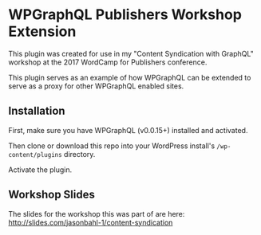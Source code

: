# WPGraphQL Publishers Workshop Extension

This plugin was created for use in my "Content Syndication with GraphQL" workshop at the 2017 WordCamp for Publishers conference.

This plugin serves as an example of how WPGraphQL can be extended to serve as a proxy for other WPGraphQL enabled sites.

## Installation

First, make sure you have WPGraphQL (v0.0.15+) installed and activated. 

Then clone or download this repo into your WordPress install's `/wp-content/plugins` directory. 

Activate the plugin.

## Workshop Slides

The slides for the workshop this was part of are here: http://slides.com/jasonbahl-1/content-syndication
